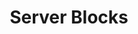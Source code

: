 ---
layout: default    
title: Server Blocks
nav_order: 4
has_children: true
parent: Nginx
permalink: /nginx/server-blocks
has_toc: false
---
